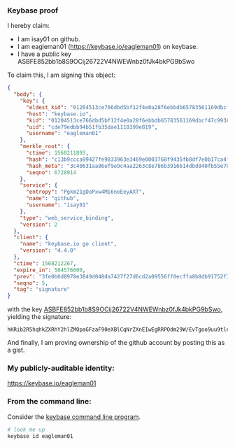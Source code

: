 ### Keybase proof

I hereby claim:

  * I am isay01 on github.
  * I am eagleman01 (https://keybase.io/eagleman01) on keybase.
  * I have a public key ASBFE852bb1b8S9OCij26722V4NWEWnbz0fJk4bkPG9bSwo

To claim this, I am signing this object:

```json
{
  "body": {
    "key": {
      "eldest_kid": "01204513ce766dbd5bf12f4e0a28f6ebbdb65783561169dbcf47c99386e43c6f5b4b0a",
      "host": "keybase.io",
      "kid": "01204513ce766dbd5bf12f4e0a28f6ebbdb65783561169dbcf47c99386e43c6f5b4b0a",
      "uid": "cde79edbb94b51fb35dae1110399e819",
      "username": "eagleman01"
    },
    "merkle_root": {
      "ctime": 1568211893,
      "hash": "c13b9ccca99427fe9833963e3469e0003768f9435fb8df7e0b17ca4f19ce5850ce0ae00ddbd03d6a66aeef4916cedbd722f972554a56a1ef64e337676278ebda",
      "hash_meta": "3c40631aa86ef9e9c4aa2263c8e786b3916614dbd840fb55e707c0f99f418f3b",
      "seqno": 6728914
    },
    "service": {
      "entropy": "Pgkm21gDoPxw4Mi6noEeyAXT",
      "name": "github",
      "username": "isay01"
    },
    "type": "web_service_binding",
    "version": 2
  },
  "client": {
    "name": "keybase.io go client",
    "version": "4.4.0"
  },
  "ctime": 1568212267,
  "expire_in": 504576000,
  "prev": "3fe0b6d8978e3849d048da7427f27d6cd2a09556ff0ecffa8b8db91752f3e7e8",
  "seqno": 5,
  "tag": "signature"
}
```

with the key [ASBFE852bb1b8S9OCij26722V4NWEWnbz0fJk4bkPG9bSwo](https://keybase.io/eagleman01), yielding the signature:

```
hKRib2R5hqhkZXRhY2hlZMOpaGFzaF90eXBlCqNrZXnEIwEgRRPOdm29W/EvTgoo9uu9tleDVhFp289HyZOG5DxvW0sKp3BheWxvYWTESpcCBcQgP+C22JeOOEnQSNp0J/J9bNKglVb/Ds/6i425F1Lz5+jEIDnlwZ+k/kesC2CeJJMfpTNWG8dcBkJXl6fXpSYanxHNAgHCo3NpZ8RAt6K9ENmUeARrk5dcGUic6wyL7UmotayjvP1ZdLb79BNxwIX/0pUd7z/GcE4xZgFIyPU2oTjQa4f5v3v7meuMBahzaWdfdHlwZSCkaGFzaIKkdHlwZQildmFsdWXEIH3IDHiHPjvO4PckTIB5TT4oelcHwtUz+GjM2TvejRGLo3RhZ80CAqd2ZXJzaW9uAQ==

```

And finally, I am proving ownership of the github account by posting this as a gist.

### My publicly-auditable identity:

https://keybase.io/eagleman01

### From the command line:

Consider the [keybase command line program](https://keybase.io/download).

```bash
# look me up
keybase id eagleman01
```
